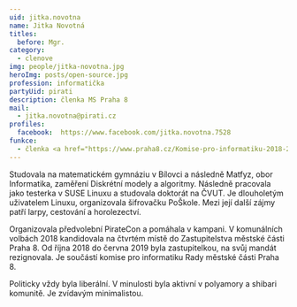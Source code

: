 ```yaml
---
uid: jitka.novotna
name: Jitka Novotná
titles:
  before: Mgr.
category:
  - clenove
img: people/jitka-novotna.jpg
heroImg: posts/open-source.jpg
profession: informatička
partyUid: pirati
description: členka MS Praha 8
mail:
  - jitka.novotna@pirati.cz
profiles:
  facebook:  https://www.facebook.com/jitka.novotna.7528
funkce:
  - členka <a href="https://www.praha8.cz/Komise-pro-informatiku-2018-2022.html">Komise pro informatiku</a>
---
```


Studovala na matematickém gymnáziu v Bílovci a následně Matfyz, obor Informatika, zaměření Diskrétní modely a algoritmy. Následně pracovala jako testerka v SUSE Linuxu a studovala doktorát na ČVUT. Je dlouholetým uživatelem Linuxu, organizovala šifrovačku PoŠkole. Mezi její další zájmy patří larpy, cestování a horolezectví.

Organizovala předvolební PirateCon a pomáhala v kampani. V komunálních volbách 2018 kandidovala na čtvrtém místě do Zastupitelstva městské části Praha 8. Od října 2018 do června 2019 byla zastupitelkou, na svůj mandát rezignovala. Je součástí komise pro informatiku Rady městské části Praha 8.

Politicky vždy byla liberální. V minulosti byla aktivní v polyamory a shibari komunitě. Je zvídavým minimalistou.


